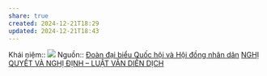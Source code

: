 ```yaml
---
share: true
created: 2024-12-21T18:29
updated: 2024-12-21T18:43
---
```

Khái niệm:: 
![](https://hdnd.tayninh.gov.vn/PublishingImages/2021-04/KD%20074_Key_07042021125130.jpg)
Nguồn:: [Đoàn đại biểu Quốc hội và Hội đồng nhân dân](https://hdnd.tayninh.gov.vn/vi/news/kinh-nghiem-hoat-dong/quy-tr-nh-x-y-d-ng-ban-h-nh-ngh-quy-t-c-a-h-nd-t-nh-theo-th-t-c-r-t-g-n-7731.html)
[NGHỊ QUYẾT VÀ NGHỊ ĐỊNH – LUẬT VĂN DIỄN DỊCH](https://luatvandiendich.wordpress.com/2018/06/10/nghi-quyet-va-nghi-dinh/)